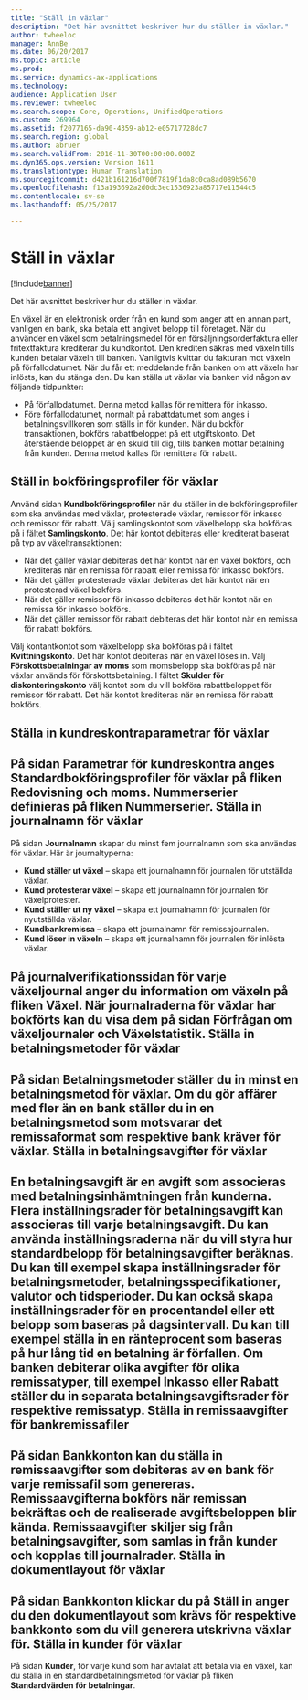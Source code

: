 ```yaml
---
title: "Ställ in växlar"
description: "Det här avsnittet beskriver hur du ställer in växlar."
author: twheeloc
manager: AnnBe
ms.date: 06/20/2017
ms.topic: article
ms.prod: 
ms.service: dynamics-ax-applications
ms.technology: 
audience: Application User
ms.reviewer: twheeloc
ms.search.scope: Core, Operations, UnifiedOperations
ms.custom: 269964
ms.assetid: f2077165-da90-4359-ab12-e05717728dc7
ms.search.region: global
ms.author: abruer
ms.search.validFrom: 2016-11-30T00:00:00.000Z
ms.dyn365.ops.version: Version 1611
ms.translationtype: Human Translation
ms.sourcegitcommit: d421b161216d700f7819f1da8c0ca8ad089b5670
ms.openlocfilehash: f13a193692a2d0dc3ec1536923a85717e11544c5
ms.contentlocale: sv-se
ms.lasthandoff: 05/25/2017

---
```


# <a name="set-up-bills-of-exchange"></a>Ställ in växlar

[!include[banner](../includes/banner.md)]


Det här avsnittet beskriver hur du ställer in växlar.

En växel är en elektronisk order från en kund som anger att en annan part, vanligen en bank, ska betala ett angivet belopp till företaget. När du använder en växel som betalningsmedel för en försäljningsorderfaktura eller fritextfaktura krediterar du kundkontot. Den krediten säkras med växeln tills kunden betalar växeln till banken. Vanligtvis kvittar du fakturan mot växeln på förfallodatumet. När du får ett meddelande från banken om att växeln har inlösts, kan du stänga den. Du kan ställa ut växlar via banken vid någon av följande tidpunkter:

-   På förfallodatumet. Denna metod kallas för remittera för inkasso.
-   Före förfallodatumet, normalt på rabattdatumet som anges i betalningsvillkoren som ställs in för kunden. När du bokför transaktionen, bokförs rabattbeloppet på ett utgiftskonto. Det återstående beloppet är en skuld till dig, tills banken mottar betalning från kunden. Denna metod kallas för remittera för rabatt.

## <a name="set-up-posting-profiles-for-bills-of-exchange"></a>Ställ in bokföringsprofiler för växlar
Använd sidan **Kundbokföringsprofiler** när du ställer in de bokföringsprofiler som ska användas med växlar, protesterade växlar, remissor för inkasso och remissor för rabatt. Välj samlingskontot som växelbelopp ska bokföras på i fältet **Samlingskonto**. Det här kontot debiteras eller krediterat baserat på typ av växeltransaktionen:
-   När det gäller växlar debiteras det här kontot när en växel bokförs, och krediteras när en remissa för rabatt eller remissa för inkasso bokförs.
-   När det gäller protesterade växlar debiteras det här kontot när en protesterad växel bokförs.
-   När det gäller remissor för inkasso debiteras det här kontot när en remissa för inkasso bokförs.
-   När det gäller remissor för rabatt debiteras det här kontot när en remissa för rabatt bokförs.

Välj kontantkontot som växelbelopp ska bokföras på i fältet **Kvittningskonto**. Det här kontot debiteras när en växel löses in. Välj **Förskottsbetalningar av moms** som momsbelopp ska bokföras på när växlar används för förskottsbetalning. I fältet **Skulder för diskonteringskonto** välj kontot som du vill bokföra rabattbeloppet för remissor för rabatt. Det här kontot krediteras när en remissa för rabatt bokförs.

## <a name="set-up-accounts-receivable-parameters-for-bills-of-exchange"></a>Ställa in kundreskontraparametrar för växlar
På sidan **Parametrar för kundreskontra** anges Standardbokföringsprofiler för växlar på fliken **Redovisning och moms**. Nummerserier definieras på fliken **Nummerserier**.
Ställa in journalnamn för växlar
------------------------------------------

På sidan **Journalnamn** skapar du minst fem journalnamn som ska användas för växlar. Här är journaltyperna:
-   **Kund ställer ut växel** – skapa ett journalnamn för journalen för utställda växlar.
-   **Kund protesterar växel** – skapa ett journalnamn för journalen för växelprotester.
-   **Kund ställer ut ny växel** – skapa ett journalnamn för journalen för nyutställda växlar.
-   **Kundbankremissa** – skapa ett journalnamn för remissajournalen.
-   **Kund löser in växeln** – skapa ett journalnamn för journalen för inlösta växlar.

På journalverifikationssidan för varje växeljournal anger du information om växeln på fliken **Växel**. När journalraderna för växlar har bokförts kan du visa dem på sidan **Förfrågan om växeljournaler** och **Växelstatistik**.
Ställa in betalningsmetoder för växlar
-----------------------------------------------

På sidan **Betalningsmetoder** ställer du in minst en betalningsmetod för växlar. Om du gör affärer med fler än en bank ställer du in en betalningsmetod som motsvarar det remissaformat som respektive bank kräver för växlar.
Ställa in betalningsavgifter för växlar
-----------------------------------------

En betalningsavgift är en avgift som associeras med betalningsinhämtningen från kunderna. Flera inställningsrader för betalningsavgift kan associeras till varje betalningsavgift. Du kan använda inställningsraderna när du vill styra hur standardbelopp för betalningsavgifter beräknas. Du kan till exempel skapa inställningsrader för betalningsmetoder, betalningsspecifikationer, valutor och tidsperioder. Du kan också skapa inställningsrader för en procentandel eller ett belopp som baseras på dagsintervall. Du kan till exempel ställa in en ränteprocent som baseras på hur lång tid en betalning är förfallen. Om banken debiterar olika avgifter för olika remissatyper, till exempel **Inkasso** eller **Rabatt** ställer du in separata betalningsavgiftsrader för respektive remissatyp.
Ställa in remissaavgifter för bankremissafiler
------------------------------------------------

På sidan **Bankkonton** kan du ställa in remissaavgifter som debiteras av en bank för varje remissafil som genereras. Remissaavgifterna bokförs när remissan bekräftas och de realiserade avgiftsbeloppen blir kända. Remissaavgifter skiljer sig från betalningsavgifter, som samlas in från kunder och kopplas till journalrader.
Ställa in dokumentlayout för växlar
---------------------------------------------

På sidan **Bankkonton** klickar du på **Ställ in** anger du den dokumentlayout som krävs för respektive bankkonto som du vill generera utskrivna växlar för.
Ställa in kunder för växlar
--------------------------------------

På sidan **Kunder**, för varje kund som har avtalat att betala via en växel, kan du ställa in en standardbetalningsmetod för växlar på fliken **Standardvärden för betalningar**.







